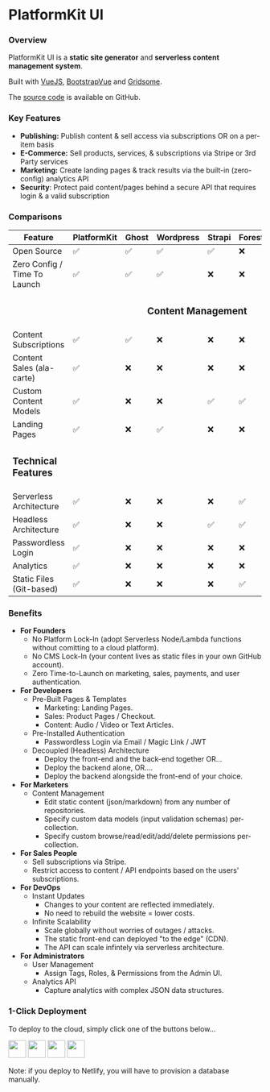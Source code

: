 # PlatformKit UI

### Overview

PlatformKit UI is a **static site generator**  and **serverless content management system**. 

Built with [VueJS](https://www.vuejs.org), [BootstrapVue](https://bootstrap-vue.org) and [Gridsome](https://www.gridsome.org).

The [source code](https://github.com/platform-kit/platformkit-ui) is available on GitHub.

### Key Features

- **Publishing:** Publish content & sell access via subscriptions OR on a per-item basis
- **E-Commerce:** Sell products, services, & subscriptions via Stripe or 3rd Party services
- **Marketing:** Create landing pages & track results via the built-in (zero-config) analytics API
- **Security**: Protect paid content/pages behind a secure API that requires login & a valid subscription

### Comparisons

| Feature                      | PlatformKit | Ghost | Wordpress | Strapi | Forestry | Contentful |
| ---------------------------- | ----------- | ----- | --------- | ------ | -------- | ---------- |
| Open Source                  | ✅           | ✅     | ✅         | ✅      | ❌        | ❌          |
| Zero Config / Time To Launch | ✅           | ✅     | ✅         | ❌      | ❌        | ❌          |
| <td colspan="7"><h3 align="center">Content Management</h3></td>    |
| Content Subscriptions        | ✅           | ✅     | ❌         | ❌      | ❌        | ❌          |
| Content Sales (ala-carte)    | ✅           | ❌     | ❌         | ❌      | ❌        | ❌          |
| Custom Content Models        | ✅           | ❌     | ❌         | ✅      | ✅        | ✅          |
| Landing Pages                | ✅           | ❌     | ✅         | ❌      | ❌        | ❌          |
| <h3>Technical Features</h3>    
| Serverless Architecture      | ✅           | ❌     | ❌         | ❌      | ✅        | ✅          |
| Headless Architecture        | ✅           | ❌     | ❌         | ✅      | ✅        | ✅          |
| Passwordless Login           | ✅           | ❌     | ❌         | ❌      | ❌        | ❌          |
| Analytics                    | ✅           | ❌     | ❌         | ❌      | ❌        | ❌          |
| Static Files (Git-based)     | ✅           | ❌     | ❌         | ❌      | ✅        | ❌          |

### Benefits
- **For Founders**
  - No Platform Lock-In (adopt Serverless Node/Lambda functions without comitting to a cloud platform).
  - No CMS Lock-In (your content lives as static files in your own GitHub account).
  - Zero Time-to-Launch on marketing, sales, payments, and user authentication. 
- **For Developers**
  - Pre-Built Pages & Templates
    - Marketing: Landing Pages.
    - Sales: Product Pages / Checkout.
    - Content: Audio / Video or Text Articles.
  - Pre-Installed Authentication
    - Passwordless Login via Email / Magic Link / JWT    
  - Decoupled (Headless) Architecture
    - Deploy the front-end and the back-end together OR...
    - Deploy the backend alone, OR....
    - Deploy the backend alongside the front-end of your choice.
- **For Marketers**
  - Content Management
    - Edit static content (json/markdown) from any number of repositories.
    - Specify custom data models (input validation schemas) per-collection.
    - Specify custom browse/read/edit/add/delete permissions per-collection.
- **For Sales People**
  - Sell subscriptions via Stripe.
  - Restrict access to content / API endpoints based on the users' subscriptions.
- **For DevOps**
  - Instant Updates
    - Changes to your content are reflected immediately.
    - No need to rebuild the website = lower costs.
  - Infinite Scalability
    - Scale globally without worries of outages / attacks.
    - The static front-end can deployed "to the edge" (CDN).
    - The API can scale infintely via serverless architecture.
- **For Administrators**
  - User Management
    - Assign Tags, Roles, & Permissions from the Admin UI. 
  - Analytics API
    - Capture analytics with complex JSON data structures.

### 1-Click Deployment

To deploy to the cloud, simply click one of the buttons below...

<a href="https://heroku.com/deploy?template=https://github.com/platform-kit/platformkit-ui" target="_blank"><img src="https://www.herokucdn.com/deploy/button.svg" height="35"></a> <a href="https://render.com/deploy?repo=https://github.com/platform-kit/platformkit-api" target="_blank"><img src="https://render.com/images/deploy-to-render-button.svg" height="35"></a> <a href="https://cloud.digitalocean.com/apps/new?repo=https://github.com/platform-kit/platformkit-api/tree/main" target="_blank"><img src="https://www.deploytodo.com/do-btn-blue.svg" height="35"></a> <a href="https://app.netlify.com/start/deploy?repository=https://github.com/platform-kit/platformkit-ui" target="_blank"><img height="35" src="https://www.netlify.com/img/deploy/button.svg"></a> 

Note: if you deploy to Netlify, you will have to provision a database manually.



